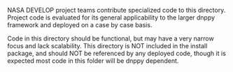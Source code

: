 NASA DEVELOP project teams contribute specialized code to this directory. Project code is evaluated for its general applicability to the larger dnppy framework and deployed on a case by case basis. 

Code in this directory should be functional, but may have a very narrow focus and lack scalability. This directory is NOT included in the install package, and should NOT be referenced by any deployed code, though it is expected most code in this folder will be dnppy dependent.
